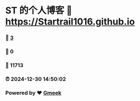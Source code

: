 # ST 的个人博客 :link: https://Startrail1016.github.io 
### :page_facing_up: [3](https://Startrail1016.github.io/tag.html) 
### :speech_balloon: 0 
### :hibiscus: 11713 
### :alarm_clock: 2024-12-30 14:50:02 
### Powered by :heart: [Gmeek](https://github.com/Meekdai/Gmeek)
